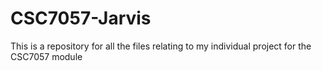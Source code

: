 # CSC7057-Jarvis

This is a repository for all the files relating to my individual project for the CSC7057 module